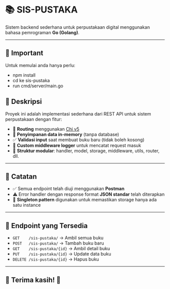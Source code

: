 # 📚 SIS-PUSTAKA

Sistem backend sederhana untuk perpustakaan digital menggunakan bahasa pemrograman **Go (Golang)**.

---

## 📌 Important

Untuk memulai anda hanya perlu:

- npm install
- cd ke sis-pustaka
- run cmd/server/main.go

## 📌 Deskripsi

Proyek ini adalah implementasi sederhana dari REST API untuk sistem perpustakaan dengan fitur:

- 🔀 **Routing** menggunakan [Chi v5](https://github.com/go-chi/chi)
- 💾 **Penyimpanan data in-memory** (tanpa database)
- ✅ **Validasi input** saat membuat buku baru (tidak boleh kosong)
- 📜 **Custom middleware logger** untuk mencatat request masuk
- 🧱 **Struktur modular**: handler, model, storage, middleware, utils, router, dll.

---

## 📌 Catatan

- ✅ Semua endpoint telah diuji menggunakan **Postman**
- ⚠️ Error handler dengan response format **JSON standar** telah diterapkan
- 🧠 **Singleton pattern** digunakan untuk memastikan storage hanya ada satu instance

---

## 🧪 Endpoint yang Tersedia

- `GET    /sis-pustaka/` → Ambil semua buku
- `POST   /sis-pustaka/` → Tambah buku baru
- `GET    /sis-pustaka/{id}` → Ambil detail buku
- `PUT    /sis-pustaka/{id}` → Update data buku
- `DELETE /sis-pustaka/{id}` → Hapus buku

---

## 🧾 Terima kasih! 🚀
